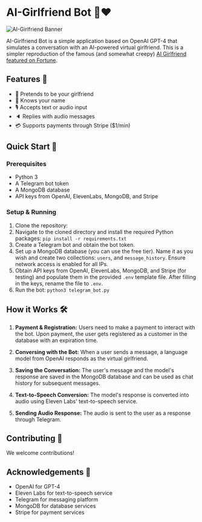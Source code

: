 # AI-Girlfriend Bot 🤖❤️

![AI-Girlfriend Banner](banner_image_url_here)

AI-Girlfriend Bot is a simple application based on OpenAI GPT-4 that simulates a conversation with an AI-powered virtual girlfriend. This is a simpler reproduction of the famous (and somewhat creepy) [AI Girlfriend featured on Fortune](https://fortune.com/2023/05/09/snapchat-influencer-launches-carynai-virtual-girlfriend-bot-openai-gpt4/).

## Features 🌟
- 🧡 Pretends to be your girlfriend
- 📛 Knows your name
- 🎙️ Accepts text or audio input
- 🔈 Replies with audio messages
- 💳 Supports payments through Stripe ($1/min)

## Quick Start 🚀

### Prerequisites
- Python 3
- A Telegram bot token
- A MongoDB database
- API keys from OpenAI, ElevenLabs, MongoDB, and Stripe

### Setup & Running
1. Clone the repository:
2. Navigate to the cloned directory and install the required Python packages: ```pip install -r requirements.txt```
3. Create a Telegram bot and obtain the bot token.
4. Set up a MongoDB database (you can use the free tier). Name it as you wish and create two collections: `users`, and `message_history`. Ensure network access is enabled for all IPs.
5. Obtain API keys from OpenAI, ElevenLabs, MongoDB, and Stripe (for testing) and populate them in the provided `.env` template file. After filling in the keys, rename the file to `.env`.
6. Run the bot: ```python3 telegram_bot.py```


## How it Works 🛠️

1. **Payment & Registration:** Users need to make a payment to interact with the bot. Upon payment, the user gets registered as a customer in the database with an expiration time.

2. **Conversing with the Bot:** When a user sends a message, a language model from OpenAI responds as the virtual girlfriend.

3. **Saving the Conversation:** The user's message and the model's response are saved in the MongoDB database and can be used as chat history for subsequent messages.

4. **Text-to-Speech Conversion:** The model's response is converted into audio using Eleven Labs' text-to-speech service.

5. **Sending Audio Response:** The audio is sent to the user as a response through Telegram.

## Contributing 🤝
We welcome contributions!

## Acknowledgements 🙏
- OpenAI for GPT-4
- Eleven Labs for text-to-speech service
- Telegram for messaging platform
- MongoDB for database services
- Stripe for payment services
